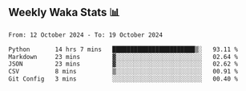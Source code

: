 ## Weekly Waka Stats 📊
<!--START_SECTION:waka-->

```txt
From: 12 October 2024 - To: 19 October 2024

Python       14 hrs 7 mins   ███████████████████████▒░   93.11 %
Markdown     23 mins         ▓░░░░░░░░░░░░░░░░░░░░░░░░   02.64 %
JSON         23 mins         ▓░░░░░░░░░░░░░░░░░░░░░░░░   02.62 %
CSV          8 mins          ▒░░░░░░░░░░░░░░░░░░░░░░░░   00.91 %
Git Config   3 mins          ░░░░░░░░░░░░░░░░░░░░░░░░░   00.40 %
```

<!--END_SECTION:waka-->

<!--

Here are some ideas to get you started:

- 🔭 I’m currently working on (way to add branches committed on)
- 🌱 I’m currently learning Web Frameworks and Machine Learning! (Lisp, JS (react & angular), Python, and __)
- 💬 Ask me about ...
- 📫 How to reach me: 
- 😄 Pronouns: He/Him/His
- ⚡ Fun fact: ...

that-recsys-lab
-->
